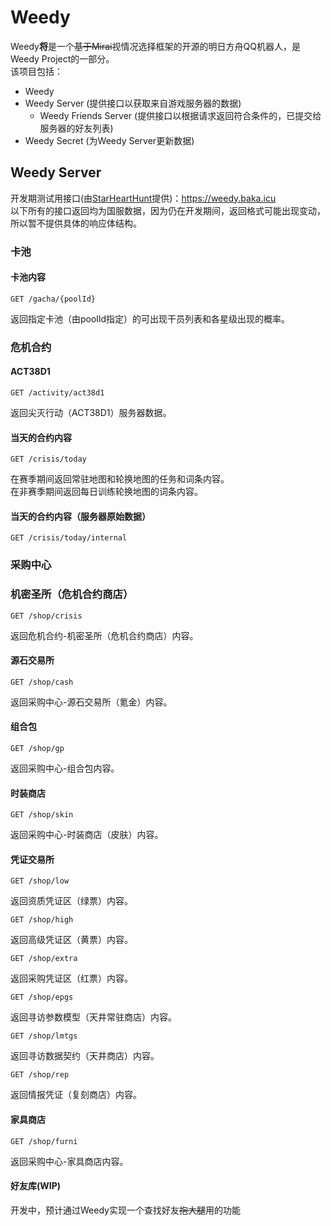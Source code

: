 # Weedy

Weedy**将**是一个~~基于Mirai~~视情况选择框架的开源的明日方舟QQ机器人，是Weedy Project的一部分。  
该项目包括：  

- Weedy
- Weedy Server (提供接口以获取来自游戏服务器的数据)
  - Weedy Friends Server (提供接口以根据请求返回符合条件的，已提交给服务器的好友列表)
- Weedy Secret (为Weedy Server更新数据)

## Weedy Server

开发期测试用接口(由[StarHeartHunt](https://github.com/StarHeartHunt)提供)：<https://weedy.baka.icu>  
以下所有的接口返回均为国服数据，因为仍在开发期间，返回格式可能出现变动，所以暂不提供具体的响应体结构。

### 卡池

#### 卡池内容

```
GET /gacha/{poolId}
```

返回指定卡池（由poolId指定）的可出现干员列表和各星级出现的概率。

### 危机合约

#### ACT38D1
```
GET /activity/act38d1
```

返回尖灭行动（ACT38D1）服务器数据。

#### 当天的合约内容

```
GET /crisis/today
```

在赛季期间返回常驻地图和轮换地图的任务和词条内容。  
在非赛季期间返回每日训练轮换地图的词条内容。

#### 当天的合约内容（服务器原始数据）

```
GET /crisis/today/internal
```

### 采购中心

### 机密圣所（危机合约商店）

```
GET /shop/crisis
```

返回危机合约-机密圣所（危机合约商店）内容。  

#### 源石交易所

```
GET /shop/cash
```

返回采购中心-源石交易所（氪金）内容。  

#### 组合包

```
GET /shop/gp
```

返回采购中心-组合包内容。  

#### 时装商店

```
GET /shop/skin
```

返回采购中心-时装商店（皮肤）内容。  

#### 凭证交易所

```
GET /shop/low
```

返回资质凭证区（绿票）内容。  

```
GET /shop/high
```

返回高级凭证区（黄票）内容。  

```
GET /shop/extra
```

返回采购凭证区（红票）内容。  

```
GET /shop/epgs
```

返回寻访参数模型（天井常驻商店）内容。  

```
GET /shop/lmtgs
```

返回寻访数据契约（天井商店）内容。  

```
GET /shop/rep
```

返回情报凭证（复刻商店）内容。  

#### 家具商店

```
GET /shop/furni
```

返回采购中心-家具商店内容。  

#### 好友库(WIP)

开发中，预计通过Weedy实现一个查找好友~~抱大腿~~用的功能
